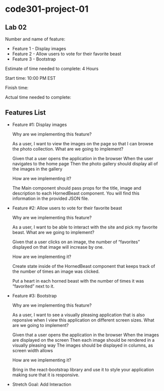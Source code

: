 # code301-project-01

## Lab 02

Number and name of feature:
- Feature 1 - Display images
- Feature 2 - Allow users to vote for their favorite beast
- Feature 3 - Bootstrap

Estimate of time needed to complete: 4 Hours

Start time: 10:00 PM EST

Finish time: 

Actual time needed to complete: 

## Features List

- Feature \#1: Display images

    Why are we implementing this feature?

    As a user, I want to view the images on the page so that I can browse the photo collection.
    What are we going to implement?

    Given that a user opens the application in the browser When the user navigates to the home page Then the photo gallery should display all of the images in the gallery

    How are we implementing it?

    The Main component should pass props for the title, image and description to each HornedBeast component. You will find this information in the provided JSON file.

- Feature \#2: Allow users to vote for their favorite beast

    Why are we implementing this feature?

    As a user, I want to be able to interact with the site and pick my favorite beast.
    What are we going to implement?

    Given that a user clicks on an image, the number of “favorites” displayed on that image will increase by one.

    How are we implementing it?

    Create state inside of the HornedBeast component that keeps track of the number of times an image was clicked.

    Put a heart in each horned beast with the number of times it was “favorited” next to it.

- Feature \#3: Bootstrap

    Why are we implementing this feature?

    As a user, I want to see a visually pleasing application that is also reponsive when I view this application on different screen sizes.
    What are we going to implement?

    Given that a user opens the application in the browser When the images are displayed on the screen Then each image should be rendered in a visually pleasing way The images should be displayed in columns, as screen width allows

    How are we implementing it?

    Bring in the react-bootstrap library and use it to style your application making sure that it is responsive.

- Stretch Goal: Add Interaction